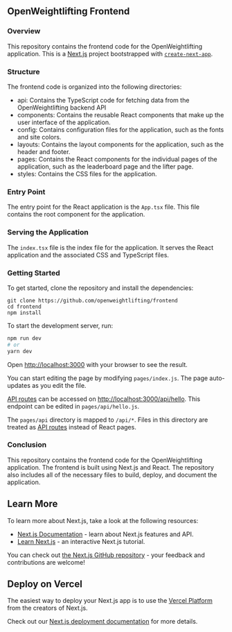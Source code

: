 ## OpenWeightlifting Frontend

### Overview

This repository contains the frontend code for the OpenWeightlifting application. This is a [Next.js](https://nextjs.org/) project bootstrapped with [`create-next-app`](https://github.com/vercel/next.js/tree/canary/packages/create-next-app).

### Structure

The frontend code is organized into the following directories:
* api: Contains the TypeScript code for fetching data from the OpenWeightlifting backend API
* components: Contains the reusable React components that make up the user interface of the application.
* config: Contains configuration files for the application, such as the fonts and site colors.
* layouts: Contains the layout components for the application, such as the header and footer.
* pages: Contains the React components for the individual pages of the application, such as the leaderboard page and the lifter page.
* styles: Contains the CSS files for the application.

### Entry Point

The entry point for the React application is the `App.tsx` file. This file contains the root component for the application.

### Serving the Application

The `index.tsx` file is the index file for the application. It serves the React application and the associated CSS and TypeScript files.


### Getting Started

To get started, clone the repository and install the dependencies:

```
git clone https://github.com/openweightlifting/frontend
cd frontend
npm install
```

To start the development server, run:

```bash
npm run dev
# or
yarn dev
```

Open [http://localhost:3000](http://localhost:3000) with your browser to see the result.

You can start editing the page by modifying `pages/index.js`. The page auto-updates as you edit the file.

[API routes](https://nextjs.org/docs/api-routes/introduction) can be accessed on [http://localhost:3000/api/hello](http://localhost:3000/api/hello). This endpoint can be edited in `pages/api/hello.js`.

The `pages/api` directory is mapped to `/api/*`. Files in this directory are treated as [API routes](https://nextjs.org/docs/api-routes/introduction) instead of React pages.


### Conclusion

This repository contains the frontend code for the OpenWeightlifting application. The frontend is built using Next.js and React. The repository also includes all of the necessary files to build, deploy, and document the application.



## Learn More

To learn more about Next.js, take a look at the following resources:

- [Next.js Documentation](https://nextjs.org/docs) - learn about Next.js features and API.
- [Learn Next.js](https://nextjs.org/learn) - an interactive Next.js tutorial.

You can check out [the Next.js GitHub repository](https://github.com/vercel/next.js/) - your feedback and contributions are welcome!

## Deploy on Vercel

The easiest way to deploy your Next.js app is to use the [Vercel Platform](https://vercel.com/new?utm_medium=default-template&filter=next.js&utm_source=create-next-app&utm_campaign=create-next-app-readme) from the creators of Next.js.

Check out our [Next.js deployment documentation](https://nextjs.org/docs/deployment) for more details.
